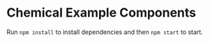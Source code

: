 # Chemical Example Components

Run `npm install` to install dependencies and then `npm start` to start.